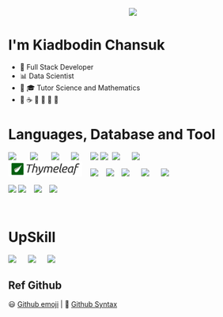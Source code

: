 <p align="center"> 
<img   src="https://ninefreelance.com/assets/images/logo/ninefreelance-logo-2.jpg" width="500">    

</p>

#  I'm  Kiadbodin Chansuk 

- :rocket: Full Stack Developer 
- :bar_chart: Data Scientist 
- :milky_way: :mortar_board: Tutor Science and Mathematics
- :tea: :coffee: :book: :maple_leaf: :deciduous_tree: :cactus:

# Languages, Database and Tool

<img src="https://www.php.net/images/logos/new-php-logo.svg" width="60"> &nbsp;&nbsp; &nbsp;&nbsp;  <img src="https://laravel.com/img/logomark.min.svg" width="50"> &nbsp;&nbsp; &nbsp;&nbsp;
<img src="https://laravel.com/img/logotype.min.svg" width="50"> &nbsp; &nbsp;&nbsp; <img src="https://user-images.githubusercontent.com/89516355/235416221-cf1ccd02-ae8d-45c5-b900-444dd1ae9b47.png" width="90"> &nbsp;  &nbsp;&nbsp;
<img src="https://www.python.org/static/community_logos/python-logo.png" width="150"> 
<img src="https://static.javatpoint.com/core/images/java-logo1.png" width="100"> &nbsp;<img src="https://openjdk.org/images/openjdk.png" width="105"> &nbsp;  &nbsp;&nbsp; <img src="https://spring.io/img/spring-2.svg" width="100"/> &nbsp;&nbsp;  
 <img src="https://raw.githubusercontent.com/thymeleaf/thymeleaf-org/main/artwork/thymeleaf%202016/thymeleaf_logo_white.png" width="150"/> &nbsp;&nbsp;
 <img src="https://ninefreelance.com/assets/images/logo/html2css-js.png" width="120"/> &nbsp;&nbsp;
 <img src="https://upload.wikimedia.org/wikipedia/commons/f/fd/JQuery-Logo.svg" width="100"/> &nbsp;&nbsp;
<img src="https://mariadb.com/wp-content/uploads/2019/11/mariadb-horizontal-blue.svg" width="150"/> &nbsp;&nbsp;&nbsp;&nbsp; <img src="https://www.mysql.com/common/logos/logo-mysql-170x115.png" width="100"/> &nbsp;&nbsp;
 &nbsp;&nbsp;<img src="https://seeklogo.com/images/M/microsoft-sql-server-logo-96AF49E2B3-seeklogo.com.png" width="90"/> 
 
 <img src="https://ermaster.sourceforge.net/content/manual/en/images/ermuster_big.png" width="110"/> <img src="https://code.visualstudio.com/assets/images/code-stable.png" width="50"/>  &nbsp;&nbsp; <img src="https://www.eclipse.org/org/artwork/images/eclipse_foundation_logo.jpg" width="100"/>  &nbsp;&nbsp; <img src="https://www.mathjax.org/badge/mj-logo.svg" width="100"/>

<br/>

# UpSkill
<img src="https://upload.wikimedia.org/wikipedia/commons/d/d9/Node.js_logo.svg" width="90"> &nbsp;  &nbsp;&nbsp;
<img src="https://upload.wikimedia.org/wikipedia/commons/8/8e/Nextjs-logo.svg" width="110"> &nbsp;  &nbsp;&nbsp;
<img src="https://upload.wikimedia.org/wikipedia/commons/4/4c/Typescript_logo_2020.svg" width="50"> &nbsp;  &nbsp;&nbsp;

## Ref Github
:smiley: [Github emoji](https://gist.github.com/rxaviers/7360908) | 
🔭 [ Github Syntax ](https://docs.github.com/en/get-started/writing-on-github/getting-started-with-writing-and-formatting-on-github/basic-writing-and-formatting-syntax)

<!--
**kiadbodin/kiadbodin** is a ✨ _special_ ✨ repository because its `README.md` (this file) appears on your GitHub profile.

Here are some ideas to get you started:

- 🔭 I’m currently working on ...
- 🌱 I’m currently learning ...
- 👯 I’m looking to collaborate on ...
- 🤔 I’m looking for help with ...
- 💬 Ask me about ...
- 📫 How to reach me: ...
- 😄 Pronouns: ...
- ⚡ Fun fact: ...
-->

